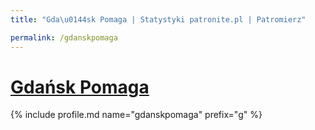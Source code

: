 ```yaml
---
title: "Gda\u0144sk Pomaga | Statystyki patronite.pl | Patromierz"

permalink: /gdanskpomaga
---
```


# [Gdańsk Pomaga](https://patronite.pl/gdanskpomaga)

{% include profile.md name="gdanskpomaga" prefix="g" %}
